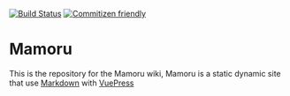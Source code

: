 [![Build Status](https://travis-ci.com/Macouta/Mamoru.svg?branch=master)](https://travis-ci.com/Macouta/Mamoru)  [![Commitizen friendly](https://img.shields.io/badge/commitizen-friendly-brightgreen.svg)](http://commitizen.github.io/cz-cli/)

# Mamoru

This is the repository for the Mamoru wiki, Mamoru is a static dynamic site that use [Markdown](https://guides.github.com/features/mastering-markdown/) with [VuePress](https://vuepress.vuejs.org/guide/)
